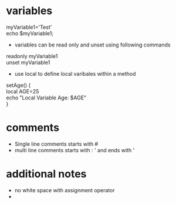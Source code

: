 # variables 

myVariable1='Test'  
echo $myVariable1;

* variables can be read only and unset using following commands

readonly myVariable1  
unset myVariable1

* use local to define local varibales within a method 

setAge() {  
    local AGE=25  
    echo "Local Variable Age: $AGE"  
}

# comments

* Single line comments starts with #
* multi line comments starts with : ' and ends with '



# additional notes

* no white space with assignment operator
* 
